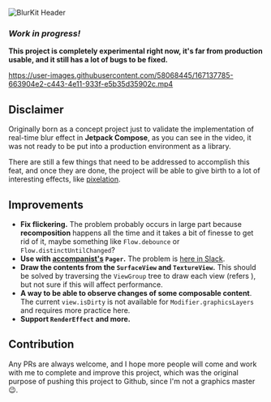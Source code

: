 <p class="center">
  <img alt='BlurKit Header' src='.art/logo.png' />
</p>

### ***Work in progress!***

**This project is completely experimental right now, it's far from production usable, and it still has a lot of bugs to be fixed.**

https://user-images.githubusercontent.com/58068445/167137785-663904e2-c443-4e11-933f-e5b35d35902c.mp4



## Disclaimer

Originally born as a concept project just to validate the implementation of real-time blur effect in **Jetpack Compose**, as you can see in the video, it was not ready to be put into a production environment as a library.

There are still a few things that need to be addressed to accomplish this feat, and once they are done, the project will be able to give birth to a lot of interesting effects, like [pixelation](https://en.wikipedia.org/wiki/Pixelation).



## Improvements

- **Fix flickering.** The problem probably occurs in large part because **recomposition** happens all the time and it takes a bit of finesse to get rid of it, maybe something like `Flow.debounce` or `Flow.distinctUntilChanged`?
- **Use with [accompanist's](https://github.com/google/accompanist) `Pager`.** The problem is [here in Slack](https://kotlinlang.slack.com/archives/CJLTWPH7S/p1651522733995939).
- **Draw the contents from the `SurfaceView` and `TextureView`.** This should be solved by traversing the `ViewGroup` tree to draw each view (refers ), but not sure if this will affect performance.
- **A way to be able to observe changes of some composable content**. The current `view.isDirty` is not available for `Modifier.graphicsLayers` and requires more practice here.
- **Support `RenderEffect` and more.**



## Contribution

Any PRs are always welcome, and I hope more people will come and work with me to complete and improve this project, which was the original purpose of pushing this project to Github, since I'm not a graphics master 😉.
